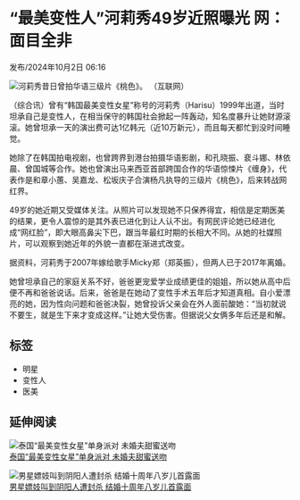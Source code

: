 # “最美变性人”河莉秀49岁近照曝光 网：面目全非

发布/2024年10月2日 06:16

![河莉秀昔日曾拍华语三级片《桃色》。 （互联网）](https://cassette.sphdigital.com.sg/image/zaobao/affe7f604b8a34d6e516022342896bed4ee8863399d3dda1cb779115ada31a91?o=zbimg&oloc=se)

（综合讯）曾有“韩国最美变性女星”称号的河莉秀（Harisu）1999年出道，当时坦承自己是变性人，在相当保守的韩国社会掀起一阵轰动，知名度暴升让她财源滚滚。她曾坦承一天的演出费可达1亿韩元（近10万新元），而且每天都忙到没时间睡觉。

她除了在韩国拍电视剧，也曾跨界到港台拍摄华语影剧，和孔晓振、裵斗娜、林依晨、曾国城等合作。她也曾演出马来西亚首部跨国合作的华语惊悚片《缠身》，代表作是和章小蕙、吴嘉龙、松坂庆子合演杨凡执导的三级片《桃色》，后来转战网红界。

49岁的她近期又受媒体关注。从照片可以发现她不只保养得宜，相信是定期医美的结果，更令人震惊的是其外表已进化到让人认不出。有网民评论她已经进化成“网红脸”，即大眼高鼻尖下巴，跟当年最红时期的长相大不同。从她的社媒照片，可以观察到她近年的外貌一直都在渐进式改变。

据资料，河莉秀于2007年嫁给歌手Micky郑（郑英振），但两人已于2017年离婚。

她曾坦承自己的家庭关系不好，爸爸更宠爱学业成绩更佳的姐姐，所以她从高中后便不再和爸爸说话。后来，爸爸是在她动了变性手术五年后才知道真相。自小爱漂亮的她，因为性向问题和爸爸决裂，她曾投诉父亲会在外人面前酸她：“当初就说不要生，就是生下来才变成这样。”让她大受伤害。但据说父女俩多年后还是和解。

## 标签

- 明星
- 变性人
- 医美

## 延伸阅读

![泰国“最美变性女星”单身派对 未婚夫甜蜜送吻](https://cassette.sphdigital.com.sg/image/zaobao/3b51e98d9b0d9234bc7bda01483d9ffda39830ebdc63d605948cf6496228a9e5)   
[泰国“最美变性女星”单身派对 未婚夫甜蜜送吻](/entertainment/story20230219-1364635)

![男星嫖妓叫到阴阳人遭封杀 结婚十周年八岁儿首露面](https://cassette.sphdigital.com.sg/image/zaobao/3d85417e6ed54bd473146a1de3ae0a83ae7fe67cae7f3e75cf56992c84b696f9)   
[男星嫖妓叫到阴阳人遭封杀 结婚十周年八岁儿首露面](/entertainment/story20240606-3837250)